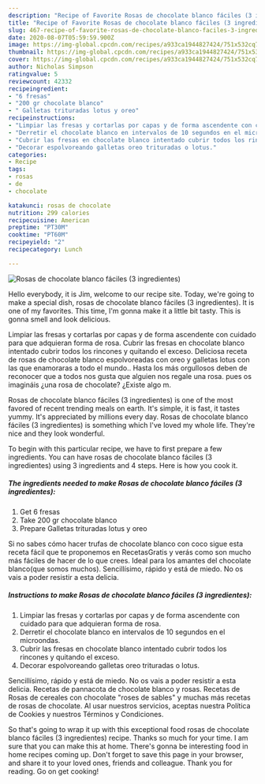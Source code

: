 ```yaml
---
description: "Recipe of Favorite Rosas de chocolate blanco fáciles (3 ingredientes)"
title: "Recipe of Favorite Rosas de chocolate blanco fáciles (3 ingredientes)"
slug: 467-recipe-of-favorite-rosas-de-chocolate-blanco-faciles-3-ingredientes
date: 2020-08-07T05:59:59.900Z
image: https://img-global.cpcdn.com/recipes/a933ca1944827424/751x532cq70/rosas-de-chocolate-blanco-faciles-3-ingredientes-foto-principal.jpg
thumbnail: https://img-global.cpcdn.com/recipes/a933ca1944827424/751x532cq70/rosas-de-chocolate-blanco-faciles-3-ingredientes-foto-principal.jpg
cover: https://img-global.cpcdn.com/recipes/a933ca1944827424/751x532cq70/rosas-de-chocolate-blanco-faciles-3-ingredientes-foto-principal.jpg
author: Nicholas Simpson
ratingvalue: 5
reviewcount: 42332
recipeingredient:
- "6 fresas"
- "200 gr chocolate blanco"
- " Galletas trituradas lotus y oreo"
recipeinstructions:
- "Limpiar las fresas y cortarlas por capas y de forma ascendente con cuidado para que adquieran forma de rosa."
- "Derretir el chocolate blanco en intervalos de 10 segundos en el microondas."
- "Cubrir las fresas en chocolate blanco intentado cubrir todos los rincones y quitando el exceso."
- "Decorar espolvoreando galletas oreo trituradas o lotus."
categories:
- Recipe
tags:
- rosas
- de
- chocolate

katakunci: rosas de chocolate 
nutrition: 299 calories
recipecuisine: American
preptime: "PT30M"
cooktime: "PT60M"
recipeyield: "2"
recipecategory: Lunch

---
```



![Rosas de chocolate blanco fáciles (3 ingredientes)](https://img-global.cpcdn.com/recipes/a933ca1944827424/751x532cq70/rosas-de-chocolate-blanco-faciles-3-ingredientes-foto-principal.jpg)

Hello everybody, it is Jim, welcome to our recipe site. Today, we're going to make a special dish, rosas de chocolate blanco fáciles (3 ingredientes). It is one of my favorites. This time, I'm gonna make it a little bit tasty. This is gonna smell and look delicious.

Limpiar las fresas y cortarlas por capas y de forma ascendente con cuidado para que adquieran forma de rosa. Cubrir las fresas en chocolate blanco intentado cubrir todos los rincones y quitando el exceso. Deliciosa receta de rosas de chocolate blanco espolvoreadas con oreo y galletas lotus con las que enamoraras a todo el mundo.. Hasta los más orgullosos deben de reconocer que a todos nos gusta que alguien nos regale una rosa. pues os imagináis ¿una rosa de chocolate? ¿Existe algo m.

Rosas de chocolate blanco fáciles (3 ingredientes) is one of the most favored of recent trending meals on earth. It's simple, it is fast, it tastes yummy. It's appreciated by millions every day. Rosas de chocolate blanco fáciles (3 ingredientes) is something which I've loved my whole life. They're nice and they look wonderful.


To begin with this particular recipe, we have to first prepare a few ingredients. You can have rosas de chocolate blanco fáciles (3 ingredientes) using 3 ingredients and 4 steps. Here is how you cook it.

<!--inarticleads1-->

##### The ingredients needed to make Rosas de chocolate blanco fáciles (3 ingredientes):

1. Get 6 fresas
1. Take 200 gr chocolate blanco
1. Prepare  Galletas trituradas lotus y oreo


Si no sabes cómo hacer trufas de chocolate blanco con coco sigue esta receta fácil que te proponemos en RecetasGratis y verás como son mucho más fáciles de hacer de lo que crees. Ideal para los amantes del chocolate blanco(que somos muchos). Sencillísimo, rápido y está de miedo. No os vais a poder resistir a esta delicia. 

<!--inarticleads2-->

##### Instructions to make Rosas de chocolate blanco fáciles (3 ingredientes):

1. Limpiar las fresas y cortarlas por capas y de forma ascendente con cuidado para que adquieran forma de rosa.
1. Derretir el chocolate blanco en intervalos de 10 segundos en el microondas.
1. Cubrir las fresas en chocolate blanco intentado cubrir todos los rincones y quitando el exceso.
1. Decorar espolvoreando galletas oreo trituradas o lotus.


Sencillísimo, rápido y está de miedo. No os vais a poder resistir a esta delicia. Recetas de pannacota de chocolate blanco y rosas. Recetas de Rosas de cereales con chocolate &#34;roses de sables&#34; y muchas más recetas de rosas de chocolate. Al usar nuestros servicios, aceptas nuestra Política de Cookies y nuestros Términos y Condiciones. 

So that's going to wrap it up with this exceptional food rosas de chocolate blanco fáciles (3 ingredientes) recipe. Thanks so much for your time. I am sure that you can make this at home. There's gonna be interesting food in home recipes coming up. Don't forget to save this page in your browser, and share it to your loved ones, friends and colleague. Thank you for reading. Go on get cooking!
